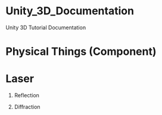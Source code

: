 # Unity_3D_Documentation
Unity 3D Tutorial Documentation

# Physical Things (Component)


# Laser
1. Reflection

2. Diffraction

# 
